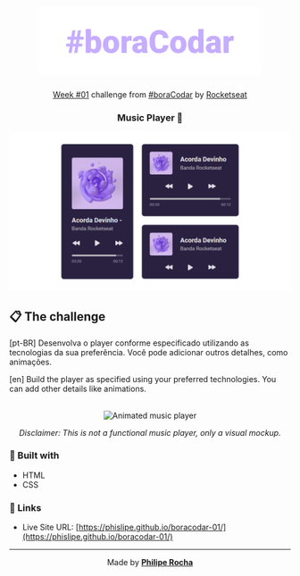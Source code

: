 <h1 align="center">
  <img src="./assets/boracodar.png" alt="#boraCodar">
</h1>

<p align="center">
  <a href="https://www.figma.com/community/file/1195050524500542670">Week #01</a> challenge from <a href="https://boracodar.dev/">#boraCodar</a> by <a href="https://www.rocketseat.com.br/">Rocketseat</a>
</p>

<h3 align="center">
  Music Player 🎵
</h3>

<div align="center">
  <img src="./assets/screenshot.png" alt="Music players">
</div>

<h2>📋 The challenge</h2>

[pt-BR] Desenvolva o player conforme especificado utilizando as tecnologias da sua preferência. Você pode adicionar outros detalhes, como animações.

[en] Build the player as specified using your preferred technologies. You can add other details like animations.

<br>

<div align="center">
  <img src="./assets/preview.gif" alt="Animated music player">
</div>

<p align="center">
  <i>Disclaimer: This is not a functional music player, only a visual mockup.</i>
</p>

<h3>🧪 Built with</h3>

- HTML
- CSS

<h3>🔗 Links</h3>

- Live Site URL: [https://phislipe.github.io/boracodar-01/](https://phislipe.github.io/boracodar-01/)

---

<p align="center">
  Made by <a href="https://phislipe.dev"><b>Philipe Rocha</b></a>
</p>
